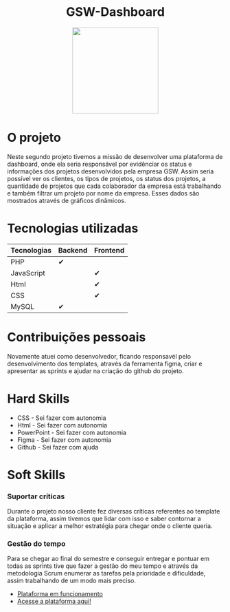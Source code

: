 
<h1 align="center"> GSW-Dashboard </h1>
<div align="center">
<img src="https://github.com/cpusfatec/DashBoard/blob/main/Imagens/GSW%20-%20Logo1.png" width="200px"/>
</div>

# O projeto 

  <p> Neste segundo projeto tivemos a missão de desenvolver uma plataforma de dashboard, onde ela seria responsável por evidênciar os status e informações dos projetos desenvolvidos pela empresa GSW. Assim seria possível ver os clientes, os tipos de projetos, os status dos projetos, a quantidade de projetos que cada colaborador da empresa está trabalhando e também filtrar um projeto por nome da empresa. Esses dados são mostrados através de gráficos dinâmicos.  </p>
  
# Tecnologias utilizadas

| Tecnologias  | Backend | Frontend
| ------------- | ------------- | ------------- |
|PHP  |  ✔ |  |
| JavaScript  |   |  ✔ |
|Html  |   |  ✔ |
| CSS  |  |  ✔ |
| MySQL  |  ✔  |  |

# Contribuições pessoais
<p> Novamente atuei como desenvolvedor, ficando responsavél pelo desenvolvimento dos templates, através da ferramenta figma, criar e apresentar as sprints e ajudar na criação do github do projeto.
</p>

# Hard Skills
* CSS - Sei fazer com autonomia
* Html - Sei fazer com autonomia
* PowerPoint - Sei fazer com autonomia 
* Figma - Sei fazer com autonomia
* Github - Sei fazer com ajuda

# Soft Skills
### Suportar críticas
<p> Durante o projeto nosso cliente fez diversas críticas referentes ao template da plataforma, assim tivemos que lidar com isso e saber contornar a situação e aplicar a melhor estratégia para chegar onde o cliente queria.  </P>

### Gestão do tempo
<p> Para se chegar ao final do semestre e conseguir entregar e pontuar em todas as sprints tive que fazer a gestão do meu tempo e através da metodologia Scrum enumerar as tarefas pela prioridade e dificuldade, assim trabalhando de um modo mais preciso.  </p>

* [Plataforma em funcionamento](https://github.com/cpusfatec/DashBoard/blob/main/SPRINT%204/GIF-PROJETO-SPRINT-4.gif) 
* [Acesse a plataforma aqui!](http://cpu.rf.gd/json/) 
